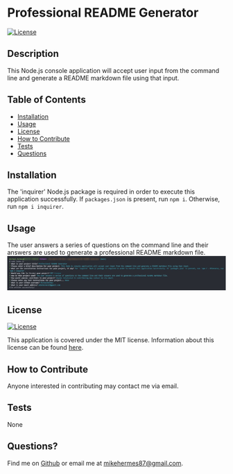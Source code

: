 # Professional README Generator

[![License](https://img.shields.io/badge/License-MIT-blue.svg)](http://choosealicense.com/licenses/mit/)

## Description

This Node.js console application will accept user input from the command line and generate a README markdown file using that input.

## Table of Contents

- [Installation](#installation)
- [Usage](#usage)
- [License](#license)
- [How to Contribute](#how-to-contribute)
- [Tests](#tests)
- [Questions](#questions)

## Installation

The 'inquirer' Node.js package is required in order to execute this application successfully. If `packages.json` is present, run `npm i`. Otherwise, run `npm i inquirer`.

## Usage

The user answers a series of questions on the command line and their answers are used to generate a professional README markdown file.
![Node.js console application user input to generate README file.](./assets/img/README-Generator.jpg)

## License

[![License](https://img.shields.io/badge/License-MIT-blue.svg)](http://choosealicense.com/licenses/mit/)

This application is covered under the MIT license. Information about this license can be found [here](http://choosealicense.com/licenses/mit/).

## How to Contribute

Anyone interested in contributing may contact me via email.

## Tests

None

## Questions?

Find me on [Github](https://github.com/michaelhermes) or email me at [mikehermes87@gmail.com](mailto:mikehermes87@gmail.com).
